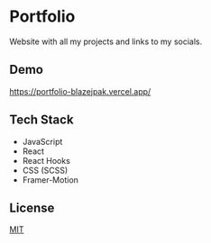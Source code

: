 # Portfolio

Website with all my projects and links to my socials.


## Demo

https://portfolio-blazejpak.vercel.app/

## Tech Stack
* JavaScript
* React
* React Hooks
* CSS (SCSS)
* Framer-Motion


    
## License

[MIT](https://choosealicense.com/licenses/mit/)






